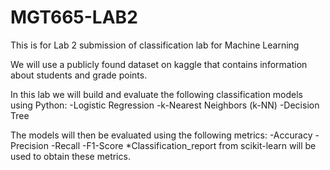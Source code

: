 # MGT665-LAB2
This is for Lab 2 submission of classification lab for Machine Learning

We will use a publicly found dataset on kaggle that contains information about students and grade points.

In this lab we will build and evaluate the following classification models using Python:
  -Logistic Regression
  -k-Nearest Neighbors (k-NN)
  -Decision Tree

The models will then be evaluated using the following metrics:
  -Accuracy
  -Precision
  -Recall
  -F1-Score
  *Classification_report from scikit-learn will be used to obtain these metrics. 
